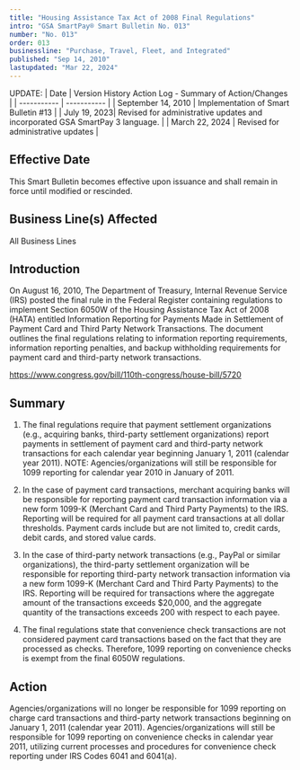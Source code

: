 ```yaml
---
title: "Housing Assistance Tax Act of 2008 Final Regulations"
intro: "GSA SmartPay® Smart Bulletin No. 013"
number: "No. 013"
order: 013
businessline: "Purchase, Travel, Fleet, and Integrated"
published: "Sep 14, 2010"
lastupdated: "Mar 22, 2024"
---
```


UPDATE:
| Date | Version History Action Log - Summary of Action/Changes |
| ----------- | ----------- |
| September 14, 2010 | Implementation of Smart Bulletin #13 |
| July 19, 2023| Revised for administrative updates and incorporated GSA SmartPay 3 language. |
| March 22, 2024 | Revised for administrative updates |

## Effective Date

This Smart Bulletin becomes effective upon issuance and shall remain in force until modified or rescinded. 


## Business Line(s) Affected

All Business Lines


## Introduction

On August 16, 2010, The Department of Treasury, Internal Revenue Service (IRS) posted the final rule in the Federal Register containing regulations to implement Section 6050W of the Housing Assistance Tax Act of 2008 (HATA) entitled Information Reporting for Payments Made in Settlement of Payment Card and Third Party Network Transactions. The document outlines the final regulations relating to information reporting requirements, information reporting penalties, and backup withholding requirements for payment card and third-party network transactions. 

https://www.congress.gov/bill/110th-congress/house-bill/5720


## Summary

1. The final regulations require that payment settlement organizations (e.g., acquiring banks, third-party settlement organizations) report payments in settlement of payment card and third-party network transactions for each calendar year beginning January 1, 2011 (calendar year 2011). NOTE: Agencies/organizations will still be responsible for 1099 reporting for calendar year 2010 in January of 2011. 

2. In the case of payment card transactions, merchant acquiring banks will be responsible for reporting payment card transaction information via a new form 1099-K (Merchant Card and Third Party Payments) to the IRS. Reporting will be required for all payment card transactions at all dollar thresholds. Payment cards include but are not limited to, credit cards, debit cards, and stored value cards.

3. In the case of third-party network transactions (e.g., PayPal or similar organizations), the third-party settlement organization will be responsible for reporting third-party network transaction information via a new form 1099-K (Merchant Card and Third Party Payments) to the IRS. Reporting will be required for transactions where the aggregate amount of the transactions exceeds $20,000, and the aggregate quantity of the transactions exceeds 200 with respect to each payee. 

4. The final regulations state that convenience check transactions are not considered payment card transactions based on the fact that they are processed as checks. Therefore, 1099 reporting on convenience checks is exempt from the final 6050W regulations. 


## Action

Agencies/organizations will no longer be responsible for 1099 reporting on charge card transactions and third-party network transactions beginning on January 1, 2011 (calendar year 2011). Agencies/organizations will still be responsible for 1099 reporting on convenience checks in calendar year 2011, utilizing current processes and procedures for convenience check reporting under IRS Codes 6041 and 6041(a). 